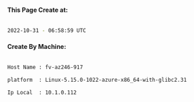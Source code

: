 
   
#### This Page Create at:

```bash

2022-10-31 - 06:58:59 UTC

```

#### Create By Machine:

```bash

Host Name : fv-az246-917

platform  : Linux-5.15.0-1022-azure-x86_64-with-glibc2.31

Ip Local  : 10.1.0.112

```

